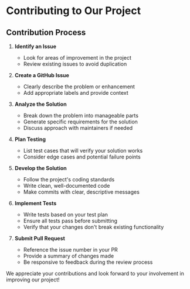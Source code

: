 # Contributing to Our Project

## Contribution Process

1. **Identify an Issue**
    - Look for areas of improvement in the project
    - Review existing issues to avoid duplication

2. **Create a GitHub Issue**
    - Clearly describe the problem or enhancement
    - Add appropriate labels and provide context

3. **Analyze the Solution**
    - Break down the problem into manageable parts
    - Generate specific requirements for the solution
    - Discuss approach with maintainers if needed

4. **Plan Testing**
    - List test cases that will verify your solution works
    - Consider edge cases and potential failure points

5. **Develop the Solution**
    - Follow the project's coding standards
    - Write clean, well-documented code
    - Make commits with clear, descriptive messages

6. **Implement Tests**
    - Write tests based on your test plan
    - Ensure all tests pass before submitting
    - Verify that your changes don't break existing functionality

7. **Submit Pull Request**
    - Reference the issue number in your PR
    - Provide a summary of changes made
    - Be responsive to feedback during the review process

We appreciate your contributions and look forward to your involvement in improving our project!